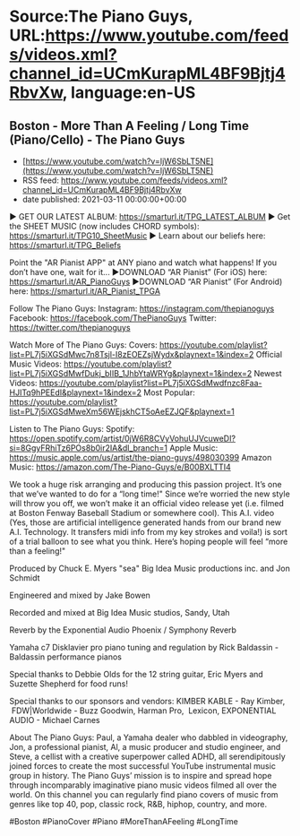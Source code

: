 # Source:The Piano Guys, URL:https://www.youtube.com/feeds/videos.xml?channel_id=UCmKurapML4BF9Bjtj4RbvXw, language:en-US

## Boston - More Than A Feeling / Long Time (Piano/Cello) - The Piano Guys
 - [https://www.youtube.com/watch?v=IjW6SbLT5NE](https://www.youtube.com/watch?v=IjW6SbLT5NE)
 - RSS feed: https://www.youtube.com/feeds/videos.xml?channel_id=UCmKurapML4BF9Bjtj4RbvXw
 - date published: 2021-03-11 00:00:00+00:00

► GET OUR LATEST ALBUM: https://smarturl.it/TPG_LATEST_ALBUM 
► Get the SHEET MUSIC (now includes CHORD symbols): https://smarturl.it/TPG10_SheetMusic
► Learn about our beliefs here: https://smarturl.it/TPG_Beliefs

Point the "AR Pianist APP" at ANY piano and watch what happens! If you don’t have one, wait for it...
►DOWNLOAD “AR Pianist” (For iOS) here: https://smarturl.it/AR_PianoGuys
►DOWNLOAD “AR Pianist” (For Android) here: https://smarturl.it/AR_Pianist_TPGA

Follow The Piano Guys:
Instagram: https://instagram.com/thepianoguys
Facebook: https://facebook.com/ThePianoGuys
Twitter: https://twitter.com/thepianoguys

Watch More of The Piano Guys: 
Covers: https://youtube.com/playlist?list=PL7j5iXGSdMwc7n8Tsjl-I8zEOEZsjWydx&playnext=1&index=2 
Official Music Videos: https://youtube.com/playlist?list=PL7j5iXGSdMwfDukj_bIIB_1JhbYtaWRYg&playnext=1&index=2 
Newest Videos: https://youtube.com/playlist?list=PL7j5iXGSdMwdfnzc8Faa-HJITq9hPEEdI&playnext=1&index=2
Most Popular: https://youtube.com/playlist?list=PL7j5iXGSdMweXm56WEjskhCT5oAeEZJQF&playnext=1 

Listen to The Piano Guys: 
Spotify: https://open.spotify.com/artist/0jW6R8CVyVohuUJVcuweDI?si=8GgyFRhiTz6POs8b0ir2IA&dl_branch=1 
Apple Music: https://music.apple.com/us/artist/the-piano-guys/498030399 
Amazon Music: https://amazon.com/The-Piano-Guys/e/B00BXLTTI4 

We took a huge risk arranging and producing this passion project. It’s one that we’ve wanted to do for a “long time!" Since we’re worried the new style will throw you off, we won’t make it an official video release yet (i.e. filmed at Boston Fenway Baseball Stadium or somewhere cool). This A.I. video (Yes, those are artificial intelligence generated hands from our brand new A.I. Technology. It transfers midi info from my key strokes and voila!) is sort of a trial balloon to see what you think. Here’s hoping people will feel “more than a feeling!"

Produced by Chuck E. Myers "sea" Big Idea Music productions inc. and Jon Schmidt 

Engineered and mixed by Jake Bowen

Recorded and mixed at Big Idea Music studios, Sandy, Utah

Reverb by the Exponential Audio Phoenix / Symphony Reverb

Yamaha c7 Disklavier pro piano tuning and regulation by Rick Baldassin - Baldassin performance pianos

Special thanks to Debbie Olds for the 12 string guitar, Eric Myers and Suzette Shepherd for food runs!

Special thanks to our sponsors and vendors:
KIMBER KABLE - Ray Kimber,  FDW|Worldwide - Buzz Goodwin, Harman Pro,  Lexicon, EXPONENTIAL AUDIO - Michael Carnes 

About The Piano Guys:
Paul, a Yamaha dealer who dabbled in videography, Jon, a professional pianist, Al, a music producer and studio engineer, and Steve, a cellist with a creative superpower called ADHD, all serendipitously joined forces to create the most successful YouTube instrumental music group in history. The Piano Guys’ mission is to inspire and spread hope through incomparably imaginative piano music videos filmed all over the world. On this channel you can regularly find piano covers of music from genres like top 40, pop, classic rock, R&B, hiphop, country, and more. 

#Boston #PianoCover #Piano #MoreThanAFeeling #LongTime

